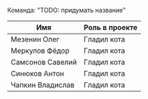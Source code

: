 Команда: "TODO: придумать название"

Имя | Роль в проекте
------------------|---------------------
Мезенин Олег | Гладил кота
Меркулов Фёдор | Гладил кота
Самсонов Савелий | Гладил кота
Синюков Антон | Гладил кота
Чапкин Владислав | Гладил кота
